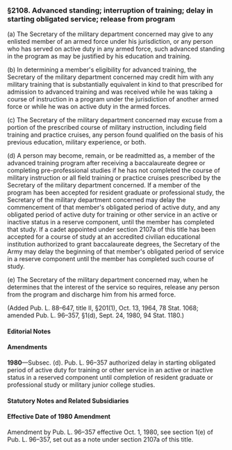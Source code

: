 ### §2108. Advanced standing; interruption of training; delay in starting obligated service; release from program ###

(a) The Secretary of the military department concerned may give to any enlisted member of an armed force under his jurisdiction, or any person who has served on active duty in any armed force, such advanced standing in the program as may be justified by his education and training.

(b) In determining a member's eligibility for advanced training, the Secretary of the military department concerned may credit him with any military training that is substantially equivalent in kind to that prescribed for admission to advanced training and was received while he was taking a course of instruction in a program under the jurisdiction of another armed force or while he was on active duty in the armed forces.

(c) The Secretary of the military department concerned may excuse from a portion of the prescribed course of military instruction, including field training and practice cruises, any person found qualified on the basis of his previous education, military experience, or both.

(d) A person may become, remain, or be readmitted as, a member of the advanced training program after receiving a baccalaureate degree or completing pre-professional studies if he has not completed the course of military instruction or all field training or practice cruises prescribed by the Secretary of the military department concerned. If a member of the program has been accepted for resident graduate or professional study, the Secretary of the military department concerned may delay the commencement of that member's obligated period of active duty, and any obligated period of active duty for training or other service in an active or inactive status in a reserve component, until the member has completed that study. If a cadet appointed under section 2107a of this title has been accepted for a course of study at an accredited civilian educational institution authorized to grant baccalaureate degrees, the Secretary of the Army may delay the beginning of that member's obligated period of service in a reserve component until the member has completed such course of study.

(e) The Secretary of the military department concerned may, when he determines that the interest of the service so requires, release any person from the program and discharge him from his armed force.

(Added Pub. L. 88–647, title II, §201(1), Oct. 13, 1964, 78 Stat. 1068; amended Pub. L. 96–357, §1(d), Sept. 24, 1980, 94 Stat. 1180.)

#### **Editorial Notes** ####

#### Amendments ####

**1980**—Subsec. (d). Pub. L. 96–357 authorized delay in starting obligated period of active duty for training or other service in an active or inactive status in a reserved component until completion of resident graduate or professional study or military junior college studies.

#### **Statutory Notes and Related Subsidiaries** ####

#### Effective Date of 1980 Amendment ####

Amendment by Pub. L. 96–357 effective Oct. 1, 1980, see section 1(e) of Pub. L. 96–357, set out as a note under section 2107a of this title.